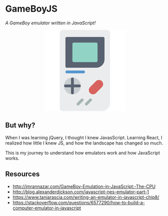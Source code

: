 # GameBoyJS
_A GameBoy emulator written in JavaScript!_

<p align="center"> 
<img src="images/gameboy.svg" width=256>
</p>

## But why?

When I was learning jQuery, I thought I knew JavasScript. Learning React, I realized how little I knew JS, and how the landscape has changed so much.

This is my journey to understand how emulators work and how JavaScript works.


## Resources
- http://imrannazar.com/GameBoy-Emulation-in-JavaScript:-The-CPU
- http://blog.alexanderdickson.com/javascript-nes-emulator-part-1
- https://www.taniarascia.com/writing-an-emulator-in-javascript-chip8/
- https://stackoverflow.com/questions/6577290/how-to-build-a-computer-emulator-in-javascript